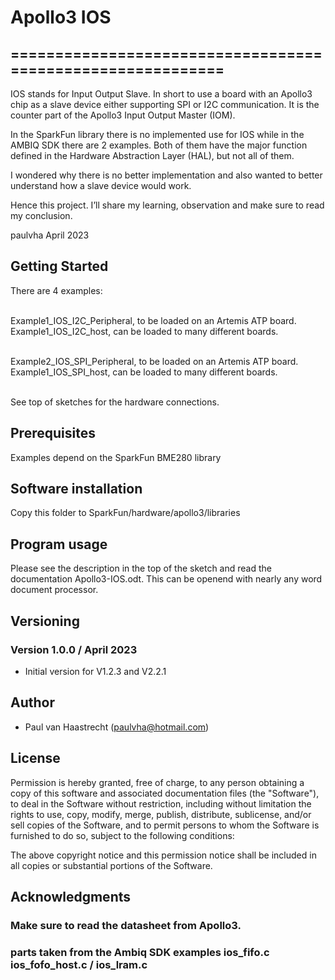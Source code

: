 # Apollo3 IOS

## ===========================================================

IOS stands for Input Output Slave. In short to use a board with an Apollo3 chip as a slave device  either supporting SPI or I2C communication. It is the counter part of the Apollo3 Input Output Master (IOM).

In the SparkFun library there is no implemented use for IOS while in the AMBIQ SDK there are 2 examples. Both of them have the major function defined in the Hardware Abstraction Layer (HAL), but not all of them.

I wondered why there is no better implementation and also wanted to better understand how a slave device would work.

Hence this project. I’ll share my learning, observation and make sure to read my conclusion.

paulvha
April 2023

## Getting Started
There are 4 examples:

<br>Example1_IOS_I2C_Peripheral, to be loaded on an Artemis ATP board.
<br>Example1_IOS_I2C_host, can be loaded to many different boards.

<br>Example2_IOS_SPI_Peripheral, to be loaded on an Artemis ATP board.
<br>Example1_IOS_SPI_host, can be loaded to many different boards.

<br>See top of sketches for the hardware connections.

## Prerequisites
Examples depend on the SparkFun BME280 library

## Software installation
Copy this folder to SparkFun/hardware/apollo3/libraries

## Program usage
Please see the description in the top of the sketch and read the documentation Apollo3-IOS.odt. This can be openend with nearly any word document processor.

## Versioning

### Version 1.0.0 / April 2023
 * Initial version for V1.2.3 and V2.2.1

## Author
 * Paul van Haastrecht (paulvha@hotmail.com)

## License
Permission is hereby granted, free of charge, to any person obtaining a copy
of this software and associated documentation files (the "Software"), to deal
in the Software without restriction, including without limitation the rights
to use, copy, modify, merge, publish, distribute, sublicense, and/or sell
copies of the Software, and to permit persons to whom the Software is
furnished to do so, subject to the following conditions:

The above copyright notice and this permission notice shall be included in all
copies or substantial portions of the Software.

## Acknowledgments

### Make sure to read the datasheet from Apollo3.<br>
### parts taken from the Ambiq SDK examples ios_fifo.c ios_fofo_host.c / ios_lram.c <br>



